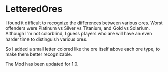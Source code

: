 # LetteredOres

I found it difficult to recognize the differences between various ores. Worst offenders were Platinum vs Silver vs Titanium, and Gold vs Solarium. Although I'm not colorblind, I guess players who are will have an even harder time to distinguish various ores.

So I added a small letter colored like the ore itself above each ore type, to make them better recognizable.

The Mod has been updated for 1.0.
